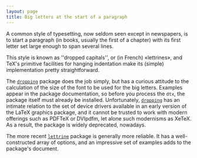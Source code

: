 ```yaml
---
layout: page
title: Big letters at the start of a paragraph
---
```


A common style of typesetting, now seldom seen except in newspapers,
is to start a paragraph (in books, usually the first of a chapter)
with its first letter set large enough to span several lines.

This style is known as ''dropped capitals'', or (in French)
&laquo;lettrines&raquo;,
and TeX's primitive facilities for hanging indentation make its
(simple) implementation pretty straightforward.

The [`dropping`](http://ctan.org/pkg/dropping) package does the job simply, but has a curious
attitude to the calculation of the size of the font to be used for the
big letters.  Examples appear in the package documentation, so before
you process the `dtx`, the package itself must already be
installed.  Unfortunately, [`dropping`](http://ctan.org/pkg/dropping) has an intimate relation
to the set of device drivers available in an early version of the
LaTeX graphics package, and it cannot be trusted to work with
modern offerings such as PDFTeX or DVIpdfm, let
alone such modernisms as XeTeX.  As a result, the package is widely
deprecated, nowadays.

The more recent [`lettrine`](http://ctan.org/pkg/lettrine) package is generally more reliable.
It has a well-constructed array of options, and an impressive set of
examples adds to the package's document.

